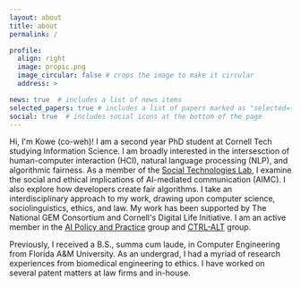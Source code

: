 ```yaml
---
layout: about
title: about
permalink: /

profile:
  align: right
  image: propic.png
  image_circular: false # crops the image to make it circular
  address: >

news: true  # includes a list of news items
selected_papers: true # includes a list of papers marked as "selected={true}"
social: true  # includes social icons at the bottom of the page
---
```


Hi, I'm Kowe (co-weh)! I am a second year PhD student at Cornell Tech studying Information Science. I am broadly interested in the intersesction of human-computer interaction (HCI), natural language processing (NLP), and algorithmic fairness. As a member of the [Social Technologies Lab](https://s.tech.cornell.edu/), I examine the social and ethical implications of AI-mediated communication (AIMC). I also explore how developers create fair algorithms. I take an interdisciplinary approach to my work, drawing upon computer science, sociolinguistics, ethics, and law. My work has been supported by The National GEM Consortium and Cornell's Digital Life Initiative. I am an active member in the [AI Policy and Practice](https://aipp.cis.cornell.edu/) group and [CTRL-ALT](https://www.dli.tech.cornell.edu/ctrl-alt) group. 

Previously, I received a B.S., summa cum laude, in Computer Engineering from Florida A&M University. As an undergrad, I had a myriad of research experiences from biomedical engineering to ethics. I have worked on several patent matters at law firms and in-house.
